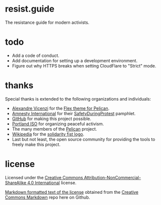 # resist.guide
The resistance guide for modern activists.

# todo
* Add a code of conduct.
* Add documentation for setting up a development environment.
* Figure out why HTTPS breaks when setting CloudFlare to "Strict" mode.

# thanks
Special thanks is extended to the following organizations and individuals:
* [Alexandre Vicenzi](http://www.alexandrevicenzi.com) for the [Flex theme for Pelican](https://github.com/alexandrevicenzi/Flex).
* [Amnesty International](https://www.amnesty.org/) for their [SafetyDuringProtest](https://www.amnestyusa.org/pdfs/SafeyDuringProtest_F.pdf) pamphlet.  
* [GitHub](https://github.com/) for making this project possible.
* [Portland ISO](https://www.portlandsocialists.org/) for organizing peaceful activism.
* The many members of the [Pelican](https://blog.getpelican.com/) project.
* [Wikipedia](https://www.wikipedia.org/) for the [solidarity fist logo](https://commons.wikimedia.org/wiki/File:Fist.svg).
* Last but not least, the open source community for providing the tools to freely make this project.

# license
Licensed under the [Creative Commons Attribution-NonCommercial-ShareAlike 4.0 International](https://creativecommons.org/licenses/by-nc-sa/4.0/) license.

[Markdown formatted text of the license](https://github.com/idleberg/Creative-Commons-Markdown/blob/aa8f8a69984eb15ec7657cc8c2db995df1b49309/4.0/by-nc-sa.markdown) obtained from the [Creative Commons Markdown](https://github.com/idleberg/Creative-Commons-Markdown) repo here on Github.
